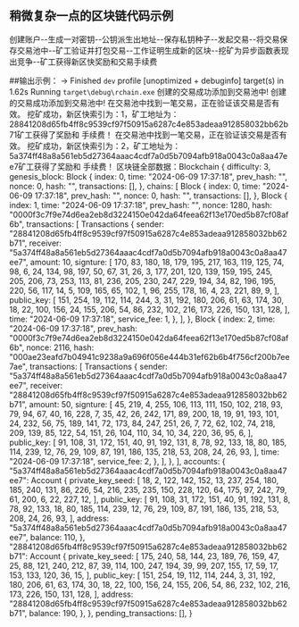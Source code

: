 ## 稍微复杂一点的区块链代码示例

创建账户--生成一对密钥--公钥派生出地址--保存私钥种子--发起交易--将交易保存交易池中--矿工验证并打包交易--工作证明生成新的区块--挖矿为异步函数表现出竞争--矿工获得新区快奖励和交易手续费

##输出示例：
->    Finished `dev` profile [unoptimized + debuginfo] target(s) in 1.62s
     Running `target\debug\rchain.exe`
创建的交易成功添加到交易池中!
创建的交易成功添加到交易池中!
在交易池中找到一笔交易，正在验证该交易是否有效。
挖矿成功，新区快索引为：1，矿工地址为：28841208d65fb4ff8c9539cf97f50915a6287c4e853adeaa912858032bb62b71矿工获得了奖励和 手续费！
在交易池中找到一笔交易，正在验证该交易是否有效。
挖矿成功，新区快索引为：2，矿工地址为：5a374ff48a8a561eb5d27364aaac4cdf7a0d5b7094afb918a0043c0a8aa47ee7矿工获得了奖励和 手续费！
区块链全部数据：Blockchain {
    difficulty: 3,
    genesis_block: Block {
        index: 0,
        time: "2024-06-09 17:37:18",
        prev_hash: "",
        nonce: 0,
        hash: "",
        transactions: [],
    },
    chains: [
        Block {
            index: 0,
            time: "2024-06-09 17:37:18",
            prev_hash: "",
            nonce: 0,
            hash: "",
            transactions: [],
        },
        Block {
            index: 1,
            time: "2024-06-09 17:37:18",
            prev_hash: "",
            nonce: 1280,
            hash: "0000f3c7f9e74d6ea2eb8d3224150e042da64feea62f13e170ed5b87cf08af6b",
            transactions: [
                Transactions {
                    sender: "28841208d65fb4ff8c9539cf97f50915a6287c4e853adeaa912858032bb62b71",
                    receiver: "5a374ff48a8a561eb5d27364aaac4cdf7a0d5b7094afb918a0043c0a8aa47ee7",
                    amount: 10,
                    signture: [
                        170,
                        83,
                        180,
                        18,
                        179,
                        195,
                        217,
                        163,
                        119,
                        125,
                        74,
                        98,
                        6,
                        24,
                        134,
                        98,
                        197,
                        50,
                        67,
                        31,
                        26,
                        3,
                        177,
                        201,
                        120,
                        139,
                        159,
                        195,
                        245,
                        205,
                        206,
                        73,
                        253,
                        113,
                        81,
                        236,
                        205,
                        230,
                        247,
                        229,
                        194,
                        34,
                        82,
                        196,
                        195,
                        220,
                        56,
                        117,
                        14,
                        5,
                        109,
                        165,
                        65,
                        102,
                        1,
                        96,
                        255,
                        178,
                        16,
                        4,
                        23,
                        221,
                        89,
                        9,
                    ],
                    public_key: [
                        151,
                        254,
                        19,
                        112,
                        114,
                        244,
                        3,
                        31,
                        192,
                        180,
                        206,
                        61,
                        63,
                        174,
                        30,
                        18,
                        22,
                        100,
                        156,
                        24,
                        155,
                        206,
                        54,
                        86,
                        232,
                        102,
                        216,
                        173,
                        226,
                        150,
                        131,
                        128,
                    ],
                    time: "2024-06-09 17:37:18",
                    service_fee: 1,
                },
            ],
        },
        Block {
            index: 2,
            time: "2024-06-09 17:37:18",
            prev_hash: "0000f3c7f9e74d6ea2eb8d3224150e042da64feea62f13e170ed5b87cf08af6b",
            nonce: 2116,
            hash: "000ae23eafd7b04941c9238a9a696f056e444b31ef62b6b4f756cf200b7ee7ae",
            transactions: [
                Transactions {
                    sender: "5a374ff48a8a561eb5d27364aaac4cdf7a0d5b7094afb918a0043c0a8aa47ee7",
                    receiver: "28841208d65fb4ff8c9539cf97f50915a6287c4e853adeaa912858032bb62b71",
                    amount: 50,
                    signture: [
                        45,
                        219,
                        4,
                        255,
                        106,
                        113,
                        111,
                        150,
                        102,
                        218,
                        93,
                        79,
                        94,
                        67,
                        40,
                        16,
                        228,
                        7,
                        35,
                        42,
                        26,
                        242,
                        171,
                        89,
                        200,
                        18,
                        19,
                        91,
                        193,
                        101,
                        24,
                        232,
                        56,
                        75,
                        189,
                        141,
                        72,
                        173,
                        84,
                        247,
                        251,
                        26,
                        7,
                        72,
                        62,
                        102,
                        74,
                        218,
                        209,
                        139,
                        85,
                        122,
                        54,
                        151,
                        26,
                        104,
                        110,
                        34,
                        10,
                        34,
                        220,
                        36,
                        95,
                        6,
                    ],
                    public_key: [
                        91,
                        108,
                        31,
                        172,
                        151,
                        40,
                        91,
                        192,
                        131,
                        8,
                        78,
                        92,
                        133,
                        18,
                        80,
                        185,
                        114,
                        239,
                        12,
                        76,
                        29,
                        109,
                        87,
                        191,
                        186,
                        135,
                        218,
                        53,
                        208,
                        24,
                        26,
                        93,
                    ],
                    time: "2024-06-09 17:37:18",
                    service_fee: 2,
                },
            ],
        },
    ],
    accounts: {
        "5a374ff48a8a561eb5d27364aaac4cdf7a0d5b7094afb918a0043c0a8aa47ee7": Account {
            private_key_seed: [
                18,
                2,
                122,
                142,
                152,
                13,
                237,
                254,
                180,
                185,
                240,
                131,
                86,
                226,
                54,
                216,
                235,
                235,
                150,
                228,
                120,
                64,
                175,
                97,
                242,
                79,
                61,
                200,
                6,
                22,
                227,
                12,
            ],
            public_key: [
                91,
                108,
                31,
                172,
                151,
                40,
                91,
                192,
                131,
                8,
                78,
                92,
                133,
                18,
                80,
                185,
                114,
                239,
                12,
                76,
                29,
                109,
                87,
                191,
                186,
                135,
                218,
                53,
                208,
                24,
                26,
                93,
            ],
            address: "5a374ff48a8a561eb5d27364aaac4cdf7a0d5b7094afb918a0043c0a8aa47ee7",
            balance: 110,
        },
        "28841208d65fb4ff8c9539cf97f50915a6287c4e853adeaa912858032bb62b71": Account {
            private_key_seed: [
                175,
                240,
                58,
                144,
                23,
                189,
                76,
                159,
                47,
                25,
                88,
                121,
                240,
                212,
                87,
                39,
                114,
                100,
                247,
                194,
                39,
                99,
                207,
                155,
                17,
                59,
                17,
                153,
                133,
                120,
                36,
                15,
            ],
            public_key: [
                151,
                254,
                19,
                112,
                114,
                244,
                3,
                31,
                192,
                180,
                206,
                61,
                63,
                174,
                30,
                18,
                22,
                100,
                156,
                24,
                155,
                206,
                54,
                86,
                232,
                102,
                216,
                173,
                226,
                150,
                131,
                128,
            ],
            address: "28841208d65fb4ff8c9539cf97f50915a6287c4e853adeaa912858032bb62b71",
            balance: 190,
        },
    },
    pending_transactions: [],
}
